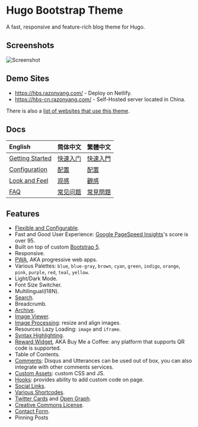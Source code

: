 # Hugo Bootstrap Theme

A fast, responsive and feature-rich blog theme for Hugo.

## Screenshots

![Screenshot](https://raw.githubusercontent.com/razonyang/hugo-theme-bootstrap/master/images/screenshot.png)

## Demo Sites

- https://hbs.razonyang.com/ - Deploy on Netlify.
- https://hbs-cn.razonyang.com/ - Self-Hosted server located in China.

There is also a [list of websites that use this theme](https://github.com/razonyang/hugo-theme-bootstrap/blob/master/USERS.md).

## Docs

| English | 简体中文 | 繁體中文
|:---|:---|:---
| [Getting Started](https://hbs.razonyang.com/en/posts/getting-started) | [快速入门](https://hbs.razonyang.com/zh-cn/posts/getting-started) | [快速入門](https://hbs.razonyang.com/zh-tw/posts/getting-started)
| [Configuration](https://hbs.razonyang.com/en/posts/configuration) | [配置](https://hbs.razonyang.com/zh-cn/posts/configuration) | [配置](https://hbs.razonyang.com/zh-tw/posts/configuration)
| [Look and Feel](https://hbs.razonyang.com/en/posts/look-and-feel) | [观感](https://hbs.razonyang.com/zh-cn/posts/look-and-feel) | [觀感](https://hbs.razonyang.com/zh-tw/posts/look-and-feel)
| [FAQ](https://hbs.razonyang.com/en/posts/faq) | [常见问题](https://hbs.razonyang.com/zh-cn/posts/faq) | [常見問題](https://hbs.razonyang.com/zh-tw/posts/faq)

## Features

- [Flexible and Configurable](https://hbs.razonyang.com/en/posts/configuration).
- Fast and Good User Experience: [Google PageSpeed Insights](https://pagespeed.web.dev/report?url=https://hbs.razonyang.com/en/)'s score is over 95.
- Built on top of custom [Bootstrap 5](https://getbootstrap.com/).
- Responsive.
- [PWA](https://hbs.razonyang.com/en/posts/pwa), AKA progressive web apps.
- Various Palettes: `blue`, `blue-gray`, `brown`, `cyan`, `green`, `indigo`, `orange`, `pink`, `purple`, `red`, `teal`, `yellow`.
- Light/Dark Mode.
- Font Size Switcher.
- Multilingual(I18N).
- [Search](https://hbs.razonyang.com/en/posts/search).
- Breadcrumb.
- [Archive](https://hbs.razonyang.com/en/posts/archives).
- [Image Viewer](https://hbs.razonyang.com/en/posts/image-viewer).
- [Image Processing](https://hbs.razonyang.com/en/posts/image-processing): resize and align images.
- Resources Lazy Loading: `image` and `iframe`.
- [Syntax Highlighting](https://hbs.razonyang.com/en/posts/look-and-feel#syntax-highlighting).
- [Reward Widget](https://hbs.razonyang.com/en/posts/widgets/reward), AKA Buy Me a Coffee: any platform that supports QR code is supported.
- Table of Contents.
- [Comments](https://hbs.razonyang.com/en/posts/widgets/comments): Disqus and Utterances can be used out of box, you can also integrate with other comments services.
- [Custom Assets](https://hbs.razonyang.com/en/posts/custom-assets): custom CSS and JS.
- [Hooks](https://hbs.razonyang.com/en/posts/hooks): provides ability to add custom code on page.
- [Social Links](https://hbs.razonyang.com/en/posts/widgets/social-links).
- [Various Shortcodes](https://hbs.razonyang.com/en/posts/shortcodes).
- [Twitter Cards](https://gohugo.io/templates/internal/#configure-twitter-cards) and [Open Graph](https://gohugo.io/templates/internal/#configure-open-graph).
- [Creative Commons License](https://creativecommons.org/licenses/).
- [Contact Form](https://hbs.razonyang.com/en/posts/contact-form).
- Pinning Posts

